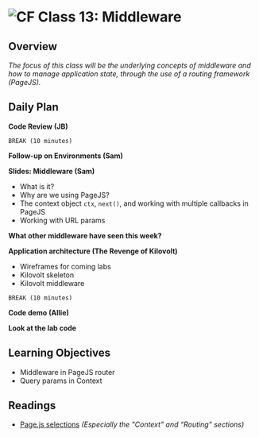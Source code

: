 ![CF](https://i.imgur.com/7v5ASc8.png)  Class 13: Middleware
=======
## Overview

*The focus of this class will be the underlying concepts of middleware and how to manage application state, through the use of a routing framework (PageJS).*

## Daily Plan

**Code Review (JB)**

`BREAK (10 minutes)`

**Follow-up on Environments (Sam)**

**Slides: Middleware (Sam)**

- What is it?
- Why are we using PageJS?
- The context object `ctx`, `next()`, and working with multiple callbacks in PageJS
- Working with URL params

**What other middleware have seen this week?**

**Application architecture (The Revenge of Kilovolt)**

- Wireframes for coming labs
- Kilovolt skeleton
- Kilovolt middleware

`BREAK (10 minutes)`

**Code demo (Allie)**

**Look at the lab code**

## Learning Objectives

* Middleware in PageJS router
* Query params in Context

## Readings

* [Page.js selections](https://github.com/visionmedia/page.js#context) *(Especially the "Context" and “Routing” sections)*
